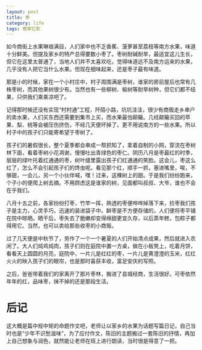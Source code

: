 ```yaml
---
layout: post
title: 枣
category: life
tags: 窸窣忆影
---
```

如今商街上水果琳琅满目，人们家中也不乏香蕉、菠萝甚至荔枝等南方水果，味道十分鲜美。但提及家乡的特产总得要数小枣了。枣树耐碱耐旱，最适宜这儿生长，但它在这里太普通了，当地人们并不太喜欢吃，觉得味道远不及南方运来的水果，几乎没有人把它当什么水果。但现在细味起来，还是枣子最有味道。
<!--more-->

那是小的时候，家在一个小村庄中，村子周围满是枣树，谁家的房前屋后也常有几株枣树，而其他果树很少有。当然也有一些柳树、榆树等耐旱树种，但它们都不结果，只供我们乘乘凉吧了。

记得那时候还没有实现“村村通”工程，阡陌小路，坑坑洼洼，很少有商贩走乡串户的卖水果，人们买东西还需要到集市上买，而水果最怕颠簸。几经颠簸买回的苹果、梨、桃等会被压伤挤伤，不经几天便坏掉了。更不用说南方的一些水果。所以村子中的孩子们只能寄希望于枣树了。

孩子们的暑假很长，整个夏季都会串成一帮抓知了，拿着自制的小网，穿流在枣树林下面，看着枣树小花凋谢，慢慢吐出青绿色的枣仁。阴历八月是枣最红的时季，层层的绿叶托着红通通的枣，树叶缝里露出孩子们红通通的笑脸。这会儿，枣这么红了，怎么不会引起孩子们的馋虫呢。看见那个红，顺手一抓，塞进嘴里，唉，不够甜，一会儿，另一个小伙伴喊，嘿！过来，这棵树上的甜。于是我们纷纷跑来，个子小的便爬上树去摘。不用顾虑这是谁家的树，见面都叫叔叔、大爷，谁也不会在乎我们。

八月十五之前，各家纷纷打枣，竹竿一挥，熟透的枣便哗哗掉落下来，捡枣我们孩子是主力，心灵手巧，迅速的装进袋子中。鲜枣是不方便存储的，人们便将枣平铺在院中晾晒。晒干后，枣失去了脆嫩却变得绵甜更宜久存，以后蒸年糕，包粽子都得用它。当然，也可以卖给那些收枣的小商贩。

过了几天便是中秋节了，劳作了一个一个暑夏的人们开始清点成果，然后就进入农闲了。大人们炖鸡炖肉，孩子们则在庭院中置一方桌，做在小板凳上，吃着月饼，看看天上圆圆的月亮，庭院中，一片儿是红红的枣，一片儿是黄澄澄的玉米，红红火火的映入孩子们的眼帘，也是那时喜获丰收，富足安庆的写照。

之后，爸爸带着我们的家离开了那片枣林，搬进了县城经商，生活很好。可枣依然年年的红，品味枣，抹不掉的还是那段生活。

# 后记
这大概是篇中规中矩的命题作文吧，老师让以家乡的水果为话题写篇日记，自己当时也是“少年不识愁滋味”，为了应付作文，陈旧的主题搬过一套陈旧的抒情，再加上自己想象与润色，就然能让老师在班上进行朗读，当时很是得意了一把。
